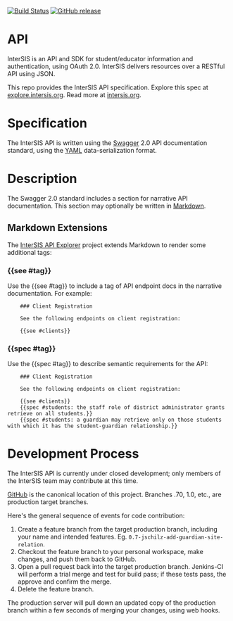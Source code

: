 [![Build Status](https://travis-ci.org/InterSIS/API.svg)](https://travis-ci.org/InterSIS/API)
[![GitHub release](https://img.shields.io/github/release/InterSIS/API.svg)]()

API
===

InterSIS is an API and SDK for student/educator information and authentication, using OAuth 2.0. InterSIS delivers resources over a RESTful API using JSON.

This repo provides the InterSIS API specification. Explore this spec at [explore.intersis.org](https://explore.intersis.org). Read more at [intersis.org](intersis.org).

Specification
=============

The InterSIS API is written using the [Swagger](http://swagger.io/) 2.0 API documentation standard, using the [YAML](http://yaml.org/) data-serialization format.

Description
===========

The Swagger 2.0 standard includes a section for narrative API documentation. This section may optionally be written in [Markdown](https://daringfireball.net/projects/markdown/). 

Markdown Extensions
-------------------

The [InterSIS API Explorer](https://github.com/InterSIS/api-explorer) project extends Markdown to render some additional tags:

### {{see #tag}}

Use the {{see #tag}} to include a tag of API endpoint docs in the narrative documentation. For example:

```
    ### Client Registration
    
    See the following endpoints on client registration:
    
    {{see #clients}}
```

### {{spec #tag}}

Use the {{spec #tag}} to describe semantic requirements for the API:

```
    ### Client Registration
    
    See the following endpoints on client registration:
    
    {{see #clients}}
    {{spec #students: the staff role of district administrator grants retrieve on all students.}}
    {{spec #students: a guardian may retrieve only on those students with which it has the student-guardian relationship.}}
```

Development Process
===================

The InterSIS API is currently under closed development; only members of the InterSIS team may contribute at this time. 

[GitHub](https://github.com/InterSIS/API) is the canonical location of this project. Branches .70, 1.0, etc., are production target branches.

Here's the general sequence of events for code contribution:

1. Create a feature branch from the target production branch, including your name and intended features. Eg. `0.7-jschilz-add-guardian-site-relation`.
2. Checkout the feature branch to your personal workspace, make changes, and push them back to GitHub.
3. Open a pull request back into the target production branch. Jenkins-CI will perform a trial merge and test for build pass; if these tests pass, the approve and confirm the merge.
4. Delete the feature branch.

The production server will pull down an updated copy of the production branch within a few seconds of merging your changes, using web hooks.
